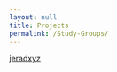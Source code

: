 ```yaml
---
layout: null
title: Projects
permalink: /Study-Groups/
---
```


<a class="muut" href="https://muut.com/i/jeradxyz">jeradxyz</a>
<script src="//cdn.muut.com/1/moot.min.js"></script>
